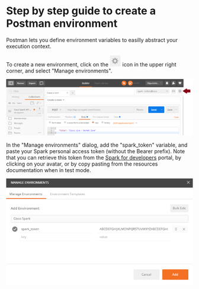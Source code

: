# Step by step guide to create a Postman environment

Postman lets you define environment variables to easilly abstract your execution context.

To create a new environment, click on the ![](img/environment-create-icon.png) icon in the upper right corner, and select "Manage environments".


![](img/environment-create.png)


In the "Manage environments" dialog, add the "spark_token" variable, and paste your Spark personal access token (without the Bearer prefix).
Note that you can retrieve this token from the [Spark for developers](https://developer.ciscospark.com) portal, by clicking on your avatar, or by copy pasting from the resources documentation when in test mode.

![](img/environment-configure.png)







